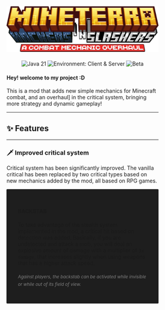 <div style="
            margin-right: 10%;
            margin-left: 10%;
            margin-top: 10%;
            ">
<div style="
            max-width: fit-content;
            margin-right: auto;
            margin-left: auto;
            margin-top: 5%;
            ">

<img alt="Hackers &#39;n Slashers logo" src="src/main/resources/logo.png"/>

</div>

<div style="
            max-width: fit-content;
            margin-right: auto;
            margin-left: auto;
            margin-top: 5%;
            ">

![Java 21](https://img.shields.io/badge/Java-21-orange?style=flat&logo=coffeescript)
![Environment: Client & Server](https://img.shields.io/badge/Environment-Client%20%26%20Server-blue?style=flat)
![Beta](https://img.shields.io/badge/Status-Beta-yellow?style=flat)

</div>

<div>

#### Hey! welcome to my project :D
This is a mod that adds new simple mechanics for Minecraft combat, and an overhaul]
in the critical system, bringing more strategy and dynamic gameplay!

</div>

<div>

---

## ✨ Features

---

</div>

### 🗡️ Improved critical system

Critical system has been significantly improved. The vanilla critical has been
replaced by two critical types based on new mechanics added by the mod, all based on
RPG games.

<div style = "
            background-color: #1e1e1e;
            padding: 30px;
            border-radius: 2px;
            ">

#### **BACKSTAB**

To take advantage of the stealth system implemented in the mod, a critical hit based on
detection was added. Basically, if you are undetected and attack a mob, you will deal an
explosive amount of damage with a multiplier of `3x damage`, that increases slightly when using
weapons that has a higher attack speed.

<sub style="color: gray">_Against players, the backstab can be activated while invisible or while out of its field of view._</sub>

</div>

</div>


